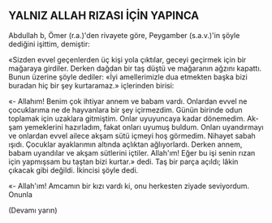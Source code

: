 ## YALNIZ ALLAH RIZASI İÇİN YAPINCA

Abdullah b, Ömer (r.a.)'den rivayete gö­re, Peygamber (s.a.v.)'in şöyle dediğini işit­tim, demiştir:

«Sizden evvel geçenlerden üç kişi yola çıktılar, geceyi geçirmek için bir mağaraya girdiler. Derken dağdan bir taş düştü ve ma­ğaranın ağzını kapattı. Bunun üzerine şöyle dediler: «İyi amellerimizle dua etmekten baş­ka bizi buradan hiç bir şey kurtaramaz.» içlerinden birisi:

«- Allahım! Benim çok ihtiyar annem ve babam vardı. Onlardan evvel ne çocuklarıma ne de hayvanlara bir şey içirmezdim. Günün birinde odun toplamak için uzaklara gitmiş­tim. Onlar uyuyuncaya kadar dönemedim. Ak­şam yemeklerini hazırladım, fakat onları uyu­muş buldum. Onları uyandırmayı ve onlardan evvel ailece akşam sütü içmeyi hoş görme­dim. Nihayet sabah ışıdı. Çocuklar ayakları­mın altında açlıktan ağlıyorlardı. Derken an­nem, babam uyandılar ve akşam sütlerini iç­tiler. Allah'ım! Eğer bu işi senin rızan için yapmışsam bu taştan bizi kurtar.» dedi. Taş bir parça açıldı; lâkin çıkacak gibi değildi. İkin­cisi şöyle dedi.

«- Allah'ım! Amcamın bir kızı vardı ki, onu herkesten ziyade seviyordum. Onunla

(Devamı yarın)
